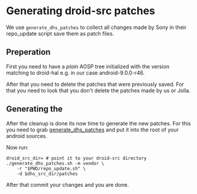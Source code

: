 # Generating droid-src patches

We use `generate_dhs_patches` to collect all changes made by Sony in their
repo_update script save them as patch files.

## Preperation

First you need to have a *plain* AOSP tree initialized with the version
matching to droid-hal e.g. in our case android-9.0.0-r46.

After that you need to delete the patches that were previously saved.
For that you need to look that you don't delete the patches made by us or Jolla.

## Generating the

After the cleanup is done its now time to generate the new patches.
For this you need to grab [generate_dhs_patches](https://github.com/mer-hybris/droid-hal-source/pull/7) and put it into the root of your android sources.

Now run:
```
droid_src_dir= # point it to your droid-src directory
./generate_dhs_patches.sh -m vendor \
    -r "$PWD/repo_update.sh" \
    -d $dhs_src_dir/patches
```

After that commit your changes and you are done.
